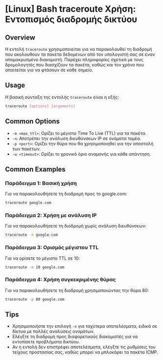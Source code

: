 # [Linux] Bash traceroute Χρήση: Εντοπισμός διαδρομής δικτύου

## Overview
Η εντολή `traceroute` χρησιμοποιείται για να παρακολουθεί τη διαδρομή που ακολουθούν τα πακέτα δεδομένων από τον υπολογιστή σας σε έναν απομακρυσμένο διακομιστή. Παρέχει πληροφορίες σχετικά με τους δρομολογητές που διασχίζουν τα πακέτα, καθώς και τον χρόνο που απαιτείται για να φτάσουν σε κάθε σημείο.

## Usage
Η βασική σύνταξη της εντολής `traceroute` είναι η εξής:

```bash
traceroute [options] [arguments]
```

## Common Options
- `-m <max_ttl>`: Ορίζει το μέγιστο Time To Live (TTL) για τα πακέτα.
- `-n`: Αποτρέπει την ανάλυση διευθύνσεων IP σε ονόματα τομέα.
- `-p <port>`: Ορίζει την θύρα που θα χρησιμοποιηθεί για την αποστολή των πακέτων.
- `-w <timeout>`: Ορίζει το χρονικό όριο αναμονής για κάθε απάντηση.

## Common Examples
### Παράδειγμα 1: Βασική χρήση
Για να παρακολουθήσετε τη διαδρομή προς το google.com:

```bash
traceroute google.com
```

### Παράδειγμα 2: Χρήση με ανάλυση IP
Για να παρακολουθήσετε τη διαδρομή χωρίς ανάλυση διευθύνσεων:

```bash
traceroute -n google.com
```

### Παράδειγμα 3: Ορισμός μέγιστου TTL
Για να ορίσετε το μέγιστο TTL σε 10:

```bash
traceroute -m 10 google.com
```

### Παράδειγμα 4: Χρήση συγκεκριμένης θύρας
Για να παρακολουθήσετε τη διαδρομή χρησιμοποιώντας την θύρα 80:

```bash
traceroute -p 80 google.com
```

## Tips
- Χρησιμοποιήστε την επιλογή `-n` για ταχύτερα αποτελέσματα, ειδικά σε δίκτυα με πολλές αναλύσεις ονομάτων.
- Ελέγξτε τη διαδρομή προς διαφορετικούς διακομιστές για να εντοπίσετε προβλήματα δικτύου.
- Αν η εντολή δεν επιστρέφει αποτελέσματα, ελέγξτε τις ρυθμίσεις του τείχους προστασίας σας, καθώς μπορεί να μπλοκάρει τα πακέτα ICMP.